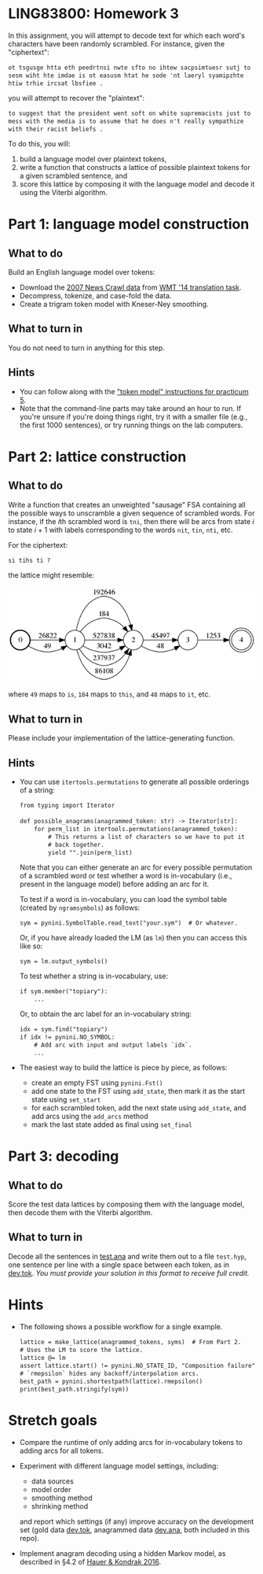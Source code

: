 LING83800: Homework 3
==============

In this assignment, you will attempt to decode text for which each
word\'s characters have been randomly scrambled. For instance, given the
\"ciphertext\":

    ot tsgusge htta eth peedrtnsi nwte sfto no ihtew sacpsimtuesr sutj to sesm wiht hte imdae is ot easusm htat he sode 'nt laeryl syamipzhte htiw trhie ircsat lbsfiee .

you will attempt to recover the \"plaintext\":

    to suggest that the president went soft on white supremacists just to mess with the media is to assume that he does n't really sympathize with their racist beliefs .

To do this, you will:

1.  build a language model over plaintext tokens,
2.  write a function that constructs a lattice of possible plaintext
    tokens for a given scrambled sentence, and
3.  score this lattice by composing it with the language model and
    decode it using the Viterbi algorithm.

Part 1: language model construction
===================================

What to do
----------

Build an English language model over tokens:

-   Download the [2007 News Crawl
    data](http://www.statmt.org/wmt14/training-monolingual-news-crawl/news.2007.en.shuffled.gz)
    from [WMT \'14 translation
    task](http://www.statmt.org/wmt14/translation-task.html).
-   Decompress, tokenize, and case-fold the data.
-   Create a trigram token model with Kneser-Ney smoothing.

What to turn in
---------------

You do not need to turn in anything for this step.

Hints
-----

-   You can follow along with the [\"token model\"
    instructions for practicum 5](http://mr-pc.org/t/ling83800/practicum5.html).
-   Note that the command-line parts may take around an hour to run. If
    you\'re unsure if you\'re doing things right, try it with a smaller
    file (e.g., the first 1000 sentences), or try running things on the
    lab computers.

Part 2: lattice construction
============================

What to do
----------

Write a function that creates an unweighted \"sausage\" FSA containing
all the possible ways to unscramble a given sequence of scrambled words. For
instance, if the *i*th scrambled word is `tni`, then there will be arcs
from state *i* to state *i* + 1 with labels corresponding to the words
`nit`, `tin`, `nti`, etc. 

For the ciphertext:

    si tihs ti ?

the lattice might resemble:

![](lattice-no-symbols.png)

where `49` maps to `is`, `184` maps to `this`, and `48` maps to `it`,
etc.

What to turn in
---------------

Please include your implementation of the lattice-generating function.

Hints
-----

-   You can use `itertools.permutations` to generate all possible
    orderings of a string:

        from typing import Iterator

        def possible_anagrams(anagrammed_token: str) -> Iterator[str]:
            for perm_list in itertools.permutations(anagrammed_token):
                # This returns a list of characters so we have to put it
                # back together.
                yield "".join(perm_list)

    Note that you can either generate an arc for every possible permutation of a scrambled word or test whether a word is in-vocabulary (i.e., present in the language model) before adding an arc for it. 
    
    To test if a word is in-vocabulary, you can load the symbol table
    (created by `ngramsymbols`) as follows:

        sym = pynini.SymbolTable.read_text("your.sym")  # Or whatever.

    Or, if you have already loaded the LM (as `lm`) then you can access
    this like so:

        sym = lm.output_symbols()

    To test whether a string is in-vocabulary, use:

        if sym.member("topiary"):
            ...

    Or, to obtain the arc label for an in-vocabulary string:

        idx = sym.find("topiary")
        if idx != pynini.NO_SYMBOL:
            # Add arc with input and output labels `idx`.
            ...

-   The easiest way to build the lattice is piece by piece, as follows:
    -   create an empty FST using `pynini.Fst()`
    -   add one state to the FST using `add_state`, then mark it as the
        start state using `set_start`
    -   for each scrambled token, add the next state using `add_state`,
        and add arcs using the `add_arcs` method
    -   mark the last state added as final using `set_final`

Part 3: decoding
================

What to do
----------

Score the test data lattices by composing them with the language model,
then decode them with the Viterbi algorithm.

What to turn in
---------------

Decode all the sentences in [test.ana](test.ana) and write them out to a file
`test.hyp`, one sentence per line with a single space between each
token, as in [dev.tok](dev.tok). *You must provide your
solution in this format to receive full credit.*

Hints
=====

-   The following shows a possible workflow for a single example.

        lattice = make_lattice(anagrammed_tokens, syms)  # From Part 2.
        # Uses the LM to score the lattice.
        lattice @= lm
        assert lattice.start() != pynini.NO_STATE_ID, "Composition failure"
        # `rmepsilon` hides any backoff/interpolation arcs.
        best_path = pynini.shortestpath(lattice).rmepsilon()
        print(best_path.stringify(sym))

Stretch goals
=============

-   Compare the runtime of only adding arcs for in-vocabulary tokens to adding arcs for all tokens.
-   Experiment with different language model settings, including:

    -   data sources
    -   model order
    -   smoothing method
    -   shrinking method

    and report which settings (if any) improve accuracy on the
    development set (gold data [dev.tok](dev.tok), anagrammed data [dev.ana](dev.ana), both
    included in this repo).

-   Implement anagram decoding using a hidden Markov model, as described
    in §4.2 of [Hauer & Kondrak
    2016](https://www.aclweb.org/anthology/Q16-1006).
